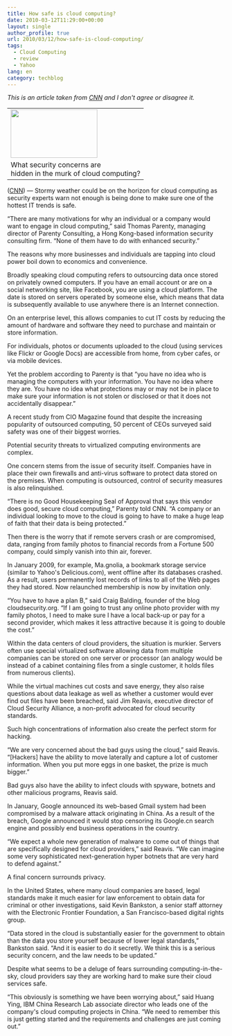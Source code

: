 ```yaml
---
title: How safe is cloud computing?
date: 2010-03-12T11:29:00+00:00
layout: single
author_profile: true
url: 2010/03/12/how-safe-is-cloud-computing/
tags:
  - Cloud Computing
  - review
  - Yahoo
lang: en
category: techblog
---
```

_This is an article taken from_ [_CNN_](http://www.cnn.com/) _and I don't agree or disagree it._

<table cellpadding="0" cellspacing="0">
  <tr>
    <td>
      <a href="http://1.bp.blogspot.com/_vaUVXcmC3OI/S5odt6T84MI/AAAAAAAABQA/AWa7HPE5ebE/s1600-h/story.cloud.jpg" imageanchor="1"><img border="0" height="112" src="http://1.bp.blogspot.com/_vaUVXcmC3OI/S5odt6T84MI/AAAAAAAABQA/AWa7HPE5ebE/s200/story.cloud.jpg" width="200" /></a>
    </td>
  </tr>
  
  <tr>
    <td>
      <span>What security concerns are </span><br /><span>hidden in the murk of cloud computing?</span>
    </td>
  </tr>
</table>

([CNN](http://www.cnn.com/)) — Stormy weather could be on the horizon for cloud computing as security experts warn not enough is being done to make sure one of the hottest IT trends is safe.

“There are many motivations for why an individual or a company would want to engage in cloud computing,” said Thomas Parenty, managing director of Parenty Consulting, a Hong Kong-based information security consulting firm. “None of them have to do with enhanced security.”

The reasons why more businesses and individuals are tapping into cloud power boil down to economics and convenience.

Broadly speaking cloud computing refers to outsourcing data once stored on privately owned computers. If you have an email account or are on a social networking site, like Facebook, you are using a cloud platform. The date is stored on servers operated by someone else, which means that data is subsequently available to use anywhere there is an Internet connection.

On an enterprise level, this allows companies to cut IT costs by reducing the amount of hardware and software they need to purchase and maintain or store information.

For individuals, photos or documents uploaded to the cloud (using services like Flickr or Google Docs) are accessible from home, from cyber cafes, or via mobile devices.

Yet the problem according to Parenty is that “you have no idea who is managing the computers with your information. You have no idea where they are. You have no idea what protections may or may not be in place to make sure your information is not stolen or disclosed or that it does not accidentally disappear.”

A recent study from CIO Magazine found that despite the increasing popularity of outsourced computing, 50 percent of CEOs surveyed said safety was one of their biggest worries.

Potential security threats to virtualized computing environments are complex.

One concern stems from the issue of security itself. Companies have in place their own firewalls and anti-virus software to protect data stored on the premises. When computing is outsourced, control of security measures is also relinquished.

“There is no Good Housekeeping Seal of Approval that says this vendor does good, secure cloud computing,” Parenty told CNN. “A company or an individual looking to move to the cloud is going to have to make a huge leap of faith that their data is being protected.”

Then there is the worry that if remote servers crash or are compromised, data, ranging from family photos to financial records from a Fortune 500 company, could simply vanish into thin air, forever.

In January 2009, for example, Ma.gnolia, a bookmark storage service (similar to Yahoo's Delicious.com), went offline after its databases crashed. As a result, users permanently lost records of links to all of the Web pages they had stored. Now relaunched membership is now by invitation only.

“You have to have a plan B,” said Craig Balding, founder of the blog cloudsecurity.org. “If I am going to trust any online photo provider with my family photos, I need to make sure I have a local back-up or pay for a second provider, which makes it less attractive because it is going to double the cost.”

Within the data centers of cloud providers, the situation is murkier. Servers often use special virtualized software allowing data from multiple companies can be stored on one server or processor (an analogy would be instead of a cabinet containing files from a single customer, it holds files from numerous clients).

While the virtual machines cut costs and save energy, they also raise questions about data leakage as well as whether a customer would ever find out files have been breached, said Jim Reavis, executive director of Cloud Security Alliance, a non-profit advocated for cloud security standards.

Such high concentrations of information also create the perfect storm for hacking.

“We are very concerned about the bad guys using the cloud,” said Reavis. “[Hackers] have the ability to move laterally and capture a lot of customer information. When you put more eggs in one basket, the prize is much bigger.”

Bad guys also have the ability to infect clouds with spyware, botnets and other malicious programs, Reavis said.

In January, Google announced its web-based Gmail system had been compromised by a malware attack originating in China. As a result of the breach, Google announced it would stop censoring its Google.cn search engine and possibly end business operations in the country.

“We expect a whole new generation of malware to come out of things that are specifically designed for cloud providers,” said Reavis. “We can imagine some very sophisticated next-generation hyper botnets that are very hard to defend against.”

A final concern surrounds privacy.

In the United States, where many cloud companies are based, legal standards make it much easier for law enforcement to obtain data for criminal or other investigations, said Kevin Bankston, a senior staff attorney with the Electronic Frontier Foundation, a San Francisco-based digital rights group.

“Data stored in the cloud is substantially easier for the government to obtain than the data you store yourself because of lower legal standards,” Bankston said. “And it is easier to do it secretly. We think this is a serious security concern, and the law needs to be updated.”

Despite what seems to be a deluge of fears surrounding computing-in-the-sky, cloud providers say they are working hard to make sure their cloud services safe.

“This obviously is something we have been worrying about,” said Huang Ying, IBM China Research Lab associate director who leads one of the company's cloud computing projects in China. “We need to remember this is just getting started and the requirements and challenges are just coming out.”